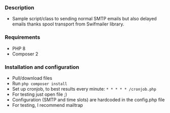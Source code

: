 ### Description

- Sample script/class to sending normal SMTP emails but also delayed emails thanks spool transport from Swifmailer library.

### Requirements
- PHP 8
- Composer 2

### Installation and configuration
- Pull/download files
- Run `php composer install`
- Set up cronjob, to best results every minute:
`* * * * * /cronjob.php`
- For testing just open file ;)
- Configuration (SMTP and time slots) are hardcoded in the config.php file
- For testing, I recommend mailtrap